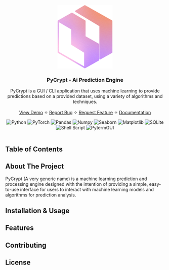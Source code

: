 <br />
<div align="center">
  <a href="/url">
    <img src="./assets/pycrypt-logo.png" alt="Pycrypt Logo" height="200">
  </a>

<h3 align="center">PyCrypt - Ai Prediction Engine</h3>

  <p align="center">
    PyCrypt is a GUI / CLI application that uses machine learning to provide
    predictions based on a provided dataset, using a variety of algorithms and techniques.
    <br />
    <br />
    <a href="/url">View Demo</a>
    ✧
    <a href="/url">Report Bug</a>
    ✧
    <a href="/url">Request Feature</a>
    ✧
    <a href="/url">Documentation</a>
  </p>
</div>
<div align="center">    
    <img src="https://img.shields.io/badge/python-3670A0?style=for-the-badge&logo=python&logoColor=ffffff" alt="Python">
    <img src="https://img.shields.io/badge/PyTorch-%23EE4C2C.svg?style=for-the-badge&logo=PyTorch&logoColor=white" alt="PyTorch">
    <img src="https://img.shields.io/badge/Pandas-150458?style=for-the-badge&logo=pandas&logoColor=ffffff" alt="Pandas">
    <img src="https://img.shields.io/badge/Numpy-013243?style=for-the-badge&logo=numpy&logoColor=ffffff" alt="Numpy">
    <img src="https://img.shields.io/badge/Seaborn-04151F?style=for-the-badge&logo=seaborn&logoColor" alt="Seaborn">
    <img src="https://img.shields.io/badge/Matplotlib-%23ffffff.svg?style=for-the-badge&logo=Matplotlib&logoColor=black" alt="Matplotlib">
    <img src="https://img.shields.io/badge/SQLite-003B57?style=for-the-badge&logo=sqlite&logoColor=ffffff" alt="SQLite">
    <img src="https://img.shields.io/badge/shell_script-%23121011.svg?style=for-the-badge&logo=gnu-bash&logoColor=white" alt="Shell Script">
    <img src="https://img.shields.io/badge/pytermgui-2274A5?style=for-the-badge" alt="PytermGUI">
</div>
<br />

## Table of Contents

## About The Project

PyCrypt (A very generic name) is a machine learning prediction and processing engine designed with the intention of providing a simple, easy-to-use interface for users to interact with machine learning models and algorithms for prediction analysis. 

## Installation & Usage

## Features

## Contributing

## License